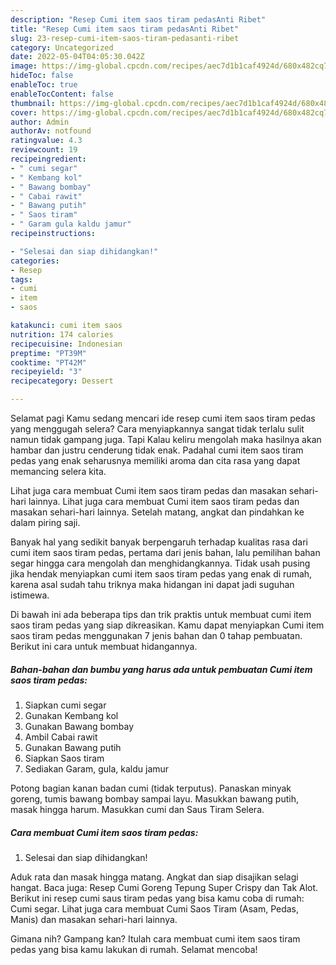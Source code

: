 ```yaml
---
description: "Resep Cumi item saos tiram pedasAnti Ribet"
title: "Resep Cumi item saos tiram pedasAnti Ribet"
slug: 23-resep-cumi-item-saos-tiram-pedasanti-ribet
category: Uncategorized
date: 2022-05-04T04:05:30.042Z
image: https://img-global.cpcdn.com/recipes/aec7d1b1caf4924d/680x482cq70/cumi-item-saos-tiram-pedas-foto-resep-utama.jpg
hideToc: false
enableToc: true
enableTocContent: false
thumbnail: https://img-global.cpcdn.com/recipes/aec7d1b1caf4924d/680x482cq70/cumi-item-saos-tiram-pedas-foto-resep-utama.jpg
cover: https://img-global.cpcdn.com/recipes/aec7d1b1caf4924d/680x482cq70/cumi-item-saos-tiram-pedas-foto-resep-utama.jpg
author: Admin
authorAv: notfound
ratingvalue: 4.3
reviewcount: 19
recipeingredient:
- " cumi segar"
- " Kembang kol"
- " Bawang bombay"
- " Cabai rawit"
- " Bawang putih"
- " Saos tiram"
- " Garam gula kaldu jamur"
recipeinstructions:

- "Selesai dan siap dihidangkan!"
categories:
- Resep
tags:
- cumi
- item
- saos

katakunci: cumi item saos 
nutrition: 174 calories
recipecuisine: Indonesian
preptime: "PT39M"
cooktime: "PT42M"
recipeyield: "3"
recipecategory: Dessert

---
```



Selamat pagi Kamu sedang mencari ide resep cumi item saos tiram pedas yang menggugah selera? Cara menyiapkannya sangat tidak terlalu sulit namun tidak gampang juga. Tapi Kalau keliru mengolah maka hasilnya akan hambar dan justru cenderung tidak enak. Padahal cumi item saos tiram pedas yang enak seharusnya memiliki aroma dan cita rasa yang dapat memancing selera kita.


Lihat juga cara membuat Cumi item saos tiram pedas dan masakan sehari-hari lainnya. Lihat juga cara membuat Cumi item saos tiram pedas dan masakan sehari-hari lainnya. Setelah matang, angkat dan pindahkan ke dalam piring saji.

Banyak hal yang sedikit banyak berpengaruh terhadap kualitas rasa dari cumi item saos tiram pedas, pertama dari jenis bahan, lalu pemilihan bahan segar hingga cara mengolah dan menghidangkannya. Tidak usah pusing jika hendak menyiapkan cumi item saos tiram pedas yang enak di rumah, karena asal sudah tahu triknya maka hidangan ini dapat jadi suguhan istimewa.


Di bawah ini ada beberapa tips dan trik praktis untuk membuat cumi item saos tiram pedas yang siap dikreasikan. Kamu dapat menyiapkan Cumi item saos tiram pedas menggunakan 7 jenis bahan dan 0 tahap pembuatan. Berikut ini cara untuk membuat hidangannya.

<!--inarticleads1-->

##### Bahan-bahan dan bumbu yang harus ada untuk pembuatan Cumi item saos tiram pedas:

1. Siapkan  cumi segar
1. Gunakan  Kembang kol
1. Gunakan  Bawang bombay
1. Ambil  Cabai rawit
1. Gunakan  Bawang putih
1. Siapkan  Saos tiram
1. Sediakan  Garam, gula, kaldu jamur


Potong bagian kanan badan cumi (tidak terputus). Panaskan minyak goreng, tumis bawang bombay sampai layu. Masukkan bawang putih, masak hingga harum. Masukkan cumi dan Saus Tiram Selera. 

<!--inarticleads2-->

##### Cara membuat Cumi item saos tiram pedas:


1. Selesai dan siap dihidangkan!

Aduk rata dan masak hingga matang. Angkat dan siap disajikan selagi hangat. Baca juga: Resep Cumi Goreng Tepung Super Crispy dan Tak Alot. Berikut ini resep cumi saus tiram pedas yang bisa kamu coba di rumah: Cumi segar. Lihat juga cara membuat Cumi Saos Tiram (Asam, Pedas, Manis) dan masakan sehari-hari lainnya. 

Gimana nih? Gampang kan? Itulah cara membuat cumi item saos tiram pedas yang bisa kamu lakukan di rumah. Selamat mencoba!
